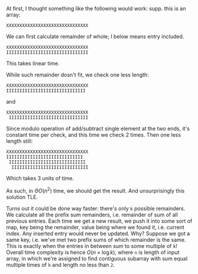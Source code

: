 At first, I thought something like the following would work: supp. this is an array:
```
XXXXXXXXXXXXXXXXXXXXXXXXXXXXXXX
```

We can first calculate remainder of whole; I below means entry included.
```
XXXXXXXXXXXXXXXXXXXXXXXXXXXXXXX
IIIIIIIIIIIIIIIIIIIIIIIIIIIIIII
```
This takes linear time.

While such remainder dosn't fit, we check one less length:
```
XXXXXXXXXXXXXXXXXXXXXXXXXXXXXXX
IIIIIIIIIIIIIIIIIIIIIIIIIIIIII
```
and
```
XXXXXXXXXXXXXXXXXXXXXXXXXXXXXXX
 IIIIIIIIIIIIIIIIIIIIIIIIIIIIII
```
Since modulo operation of add/subtract single element at the two ends, it's constant time per check, and this time we check 2 times.
Then one less length still:
```
XXXXXXXXXXXXXXXXXXXXXXXXXXXXXXX
IIIIIIIIIIIIIIIIIIIIIIIIIIIII
 IIIIIIIIIIIIIIIIIIIIIIIIIIIII
  IIIIIIIIIIIIIIIIIIIIIIIIIIIII
```
Which takes 3 units of time.

As such, in $\Theta{O(n^2)}$ time, we should get the result.
And unsurprisingly this solution TLE.

Turns out it could be done way faster: there's only `k` possible remainders.
We calculate all the prefix sum remainders, i.e. remainder of sum of all previous entries.
Each time we get a new result, we push it into some sort of map, key being the remainder, value being where we found it, i.e. current index.
Any inserted entry would never be updated.
Why? Suppose we got a same key, i.e. we've met two prefix sums of which remainder is the same.
This is exactly when the entries in between sum to some multiple of `k`!
Overall time complexity is hence $O(n \times \log{k})$, where `n` is length of input array, in which we're assigned to find contiguous subarray with sum equal multiple times of `k` and length no less than `2`.
